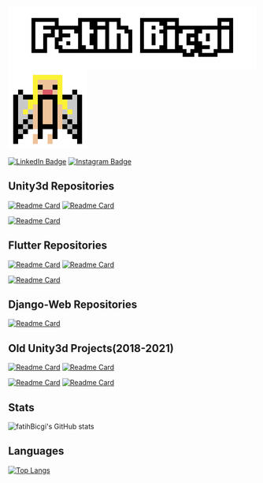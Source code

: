 ![Fatih's GitHub Banner](fatihb.png)
![Alt text](wings.gif)

[![LinkedIn Badge](https://img.shields.io/badge/LinkedIn-informational?style=flat&logo=linkedin&logoColor=white&color=0D76A8)](https://www.linkedin.com/in/fatih-biçgi/)
[![Instagram Badge](https://img.shields.io/badge/Instagram-informational?style=flat&logo=instagram&logoColor=white&color=0D76A8)](https://www.instagram.com/fatih_bcg/)

## Unity3d Repositories
[![Readme Card](https://github-readme-stats.vercel.app/api/pin/?username=fatihBicgi&repo=Capture-Castles&theme=tokyonight)](https://github.com/fatihBicgi/Capture-Castles.git)
[![Readme Card](https://github-readme-stats.vercel.app/api/pin/?username=fatihBicgi&repo=Cell-Organelles-Educator&theme=tokyonight)](https://github.com/fatihBicgi/Cell-Organelles-Educator.git)

[![Readme Card](https://github-readme-stats.vercel.app/api/pin/?username=fatihBicgi&repo=case-study-drag-sort&theme=tokyonight)](https://github.com/fatihBicgi/case-study-drag-sort.git)







## Flutter Repositories
[![Readme Card](https://github-readme-stats.vercel.app/api/pin/?username=fatihBicgi&repo=Bildir&theme=merko)](https://github.com/fatihBicgi/Bildir.git)
[![Readme Card](https://github-readme-stats.vercel.app/api/pin/?username=fatihBicgi&repo=flutter_learn_projects&theme=merko)](https://github.com/fatihBicgi/flutter_learn_projects.git)

[![Readme Card](https://github-readme-stats.vercel.app/api/pin/?username=fatihBicgi&repo=seyahat-ruzgari&theme=merko)](https://github.com/fatihBicgi/seyahat-ruzgari.git)

## Django-Web Repositories
[![Readme Card](https://github-readme-stats.vercel.app/api/pin/?username=fatihBicgi&repo=magazine_website&theme=merko)](https://github.com/fatihBicgi/magazine_website.git)




## Old Unity3d Projects(2018-2021)
[![Readme Card](https://github-readme-stats.vercel.app/api/pin/?username=fatihBicgi&repo=elemental-calibration-game&theme=tokyonight)](https://github.com/fatihBicgi/elemental-calibration-game.git)
[![Readme Card](https://github-readme-stats.vercel.app/api/pin/?username=fatihBicgi&repo=2d-zombie-shooter&theme=tokyonight)](https://github.com/fatihBicgi/2d-zombie-shooter.git)

[![Readme Card](https://github-readme-stats.vercel.app/api/pin/?username=fatihBicgi&repo=pandemic-annihilation-game&theme=tokyonight)](https://github.com/fatihBicgi/pandemic-annihilation-game.git)
[![Readme Card](https://github-readme-stats.vercel.app/api/pin/?username=fatihBicgi&repo=diminish-or-die&theme=tokyonight)](https://github.com/fatihBicgi/diminish-or-die.git)

## Stats
![fatihBicgi's GitHub stats](https://github-readme-stats.vercel.app/api?username=fatihBicgi&show_icons=true&theme=onedark)

## Languages
[![Top Langs](https://github-readme-stats.vercel.app/api/top-langs/?username=fatihBicgi&layout=compact&theme=dracula)](https://github.com/fatihBicgi/fatihBicgi.git)


